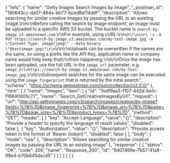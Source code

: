 {
  "info": {
    "name": "Getty Images Search Images by Image",
    "_postman_id": "190643cc-da07-464a-bb77-bced8ef14ddf",
    "description": "Allows searching for similar creative images by passing the URL to an existing image.\r\n\r\nBefore calling the search by image endpoint, an image must be uploaded to a specific AWS S3 bucket. The bucket name is `search-by-image.s3.amazonaws.com`.\r\nFor example, using cURL:\r\n```sh\r\ncurl -i -X PUT https://search-by-image.s3.amazonaws.com/my-test-image.jpg -H \"Content-Type: image/jpeg\" --data-binary \"@testimage.jpg\"\r\n```\r\n\r\nUploads can be overwritten if the names are the same, so using a prefix like the API Key, application name or company name would help keep that\r\nfrom happening.\r\n\r\nOnce the image has been uploaded, use the full URL in the `image_url` parameter, e.g. `image_url=https://search-by-image.s3.amazonaws.com/my-test-image.jpg`.\r\n\r\nSubsequent searches for the same image can be executed using the `image_fingerprint` that is returned by the inital search.",
    "schema": "https://schema.getpostman.com/json/collection/v2.0.0/"
  },
  "item": [
    {
      "name": "images",
      "item": [
        {
          "id": "7edf9aa3-f107-442d-be1c-f16840d05c77",
          "name": "Search_GetCreativeImagesByUrl",
          "request": {
            "url": "http://api.gettyimages.com/v3/search/images/creative/by-image?fields=%7B%7D&image_fingerprint=%7B%7D&image_url=%7B%7D&page=%7B%7D&page_size=%7B%7D&product_types=%7B%7D",
            "method": "GET",
            "header": [
              {
                "key": "Accept-Language",
                "value": "{}",
                "description": "Provide a header to specify the language of result values",
                "disabled": false
              },
              {
                "key": "Authorization",
                "value": "{}",
                "description": "Provide access token in the format of 'Bearer {token}'",
                "disabled": false
              }
            ],
            "body": {
              "mode": "raw"
            },
            "description": "Allows searching for similar creative images by passing the URL to an existing image"
          },
          "response": [
            {
              "status": "OK",
              "code": 200,
              "name": "Response_200",
              "id": "9d07499e-7b57-41a8-98e4-b70b645dacd5"
            }
          ]
        }
      ]
    }
  ]
}